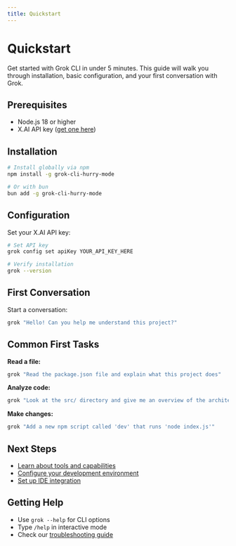 ```yaml
---
title: Quickstart
---
```


# Quickstart

Get started with Grok CLI in under 5 minutes. This guide will walk you through installation, basic configuration, and your first conversation with Grok.

## Prerequisites

- Node.js 18 or higher
- X.AI API key ([get one here](https://console.x.ai/))

## Installation

```bash
# Install globally via npm
npm install -g grok-cli-hurry-mode

# Or with bun
bun add -g grok-cli-hurry-mode
```

## Configuration

Set your X.AI API key:

```bash
# Set API key
grok config set apiKey YOUR_API_KEY_HERE

# Verify installation
grok --version
```

## First Conversation

Start a conversation:

```bash
grok "Hello! Can you help me understand this project?"
```

## Common First Tasks

**Read a file:**
```bash
grok "Read the package.json file and explain what this project does"
```

**Analyze code:**
```bash
grok "Look at the src/ directory and give me an overview of the architecture"
```

**Make changes:**
```bash
grok "Add a new npm script called 'dev' that runs 'node index.js'"
```

## Next Steps

- [Learn about tools and capabilities](../build/tools)
- [Configure your development environment](../config/settings)
- [Set up IDE integration](../config/vscode)

## Getting Help

- Use `grok --help` for CLI options
- Type `/help` in interactive mode
- Check our [troubleshooting guide](../build/troubleshooting)